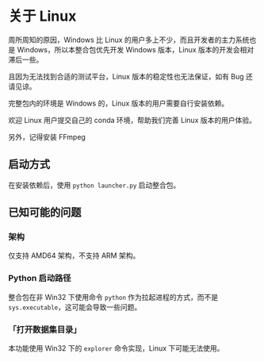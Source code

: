 # 关于 Linux

周所周知的原因，Windows 比 Linux 的用户多上不少，而且开发者的主力系统也是 Windows，所以本整合包优先开发 Windows 版本，Linux 版本的开发会相对滞后一些。

且因为无法找到合适的测试平台，Linux 版本的稳定性也无法保证，如有 Bug 还请见谅。

完整包内的环境是 Windows 的，Linux 版本的用户需要自行安装依赖。

欢迎 Linux 用户提交自己的 conda 环境，帮助我们完善 Linux 版本的用户体验。

另外，记得安装 FFmpeg

## 启动方式

在安装依赖后，使用 `python launcher.py` 启动整合包。

## 已知可能的问题

### 架构

仅支持 AMD64 架构，不支持 ARM 架构。

### Python 启动路径

整合包在非 Win32 下使用命令 `python` 作为拉起进程的方式，而不是 `sys.executable`，这可能会导致一些问题。

### 「打开数据集目录」

本功能使用 Win32 下的 `explorer` 命令实现，Linux 下可能无法使用。
